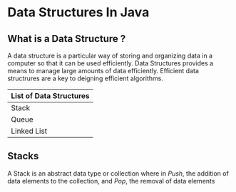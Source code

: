 # Data Structures In Java

## What is a Data Structure ?

A data structure is a particular way of storing and organizing data in a computer so that it can be used efficiently. Data Structures provides a means to manage large amounts of data efficiently.
Efficient data structrures are a key to deigning efficient algorithms.

|**List of Data Structures**|
|---------------------------|
|Stack|
|Queue|
|Linked List|

## Stacks

A Stack is an abstract data type or collection where in *Push*, the addition of data elements to the collection, and *Pop*, the removal of data elements